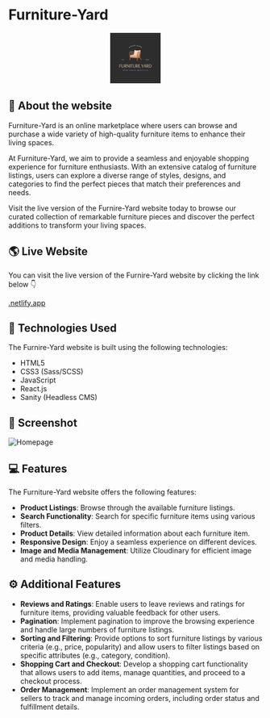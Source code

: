 # Furniture-Yard

<div align = 'center'>
 <img src="./frontend/public/logo.png" alt="Furniture-Yard Logo" style="width: 100px;"/>
</div>

## 📃 About the website

Furniture-Yard is an online marketplace where users can browse and purchase a wide variety of high-quality furniture items to enhance their living spaces.

At Furniture-Yard, we aim to provide a seamless and enjoyable shopping experience for furniture enthusiasts. With an extensive catalog of furniture listings, users can explore a diverse range of styles, designs, and categories to find the perfect pieces that match their preferences and needs.

Visit the live version of the Furnire-Yard website today to browse our curated collection of remarkable furniture pieces and discover the perfect additions to transform your living spaces.

## 🌎 Live Website

You can visit the live version of the Furnire-Yard website by clicking the link below 👇

[.netlify.app](https://.netlify.app/)

## 🧰 Technologies Used

The Furnire-Yard website is built using the following technologies:

- HTML5
- CSS3 (Sass/SCSS)
- JavaScript
- React.js
- Sanity (Headless CMS)

## 📸 Screenshot

![Homepage](./frontend/src/assets/img/furnire-Yard-website.webp)

## 💻 Features

The Furniture-Yard website offers the following features:

- **Product Listings**: Browse through the available furniture listings.
- **Search Functionality**: Search for specific furniture items using various filters.
- **Product Details**: View detailed information about each furniture item.
- **Responsive Design**: Enjoy a seamless experience on different devices.
- **Image and Media Management**: Utilize Cloudinary for efficient image and media handling.

## ⚙ Additional Features

- **Reviews and Ratings**: Enable users to leave reviews and ratings for furniture items, providing valuable feedback for other users.
- **Pagination**: Implement pagination to improve the browsing experience and handle large numbers of furniture listings.
- **Sorting and Filtering**: Provide options to sort furniture listings by various criteria (e.g., price, popularity) and allow users to filter listings based on specific attributes (e.g., category, condition).
- **Shopping Cart and Checkout**: Develop a shopping cart functionality that allows users to add items, manage quantities, and proceed to a checkout process.
- **Order Management**: Implement an order management system for sellers to track and manage incoming orders, including order status and fulfillment details.
